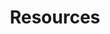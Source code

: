---
title: Resources
order: 3
sitemap:
  priority: 1
  changefreq: 'weekly'

sections:

   - file: share
     layout: text

   - file: wiki
     layout: text

   - file: plugins
     layout: text
     
---